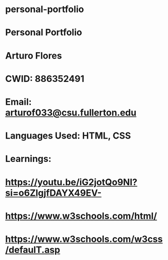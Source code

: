 # personal-portfolio

# Personal Portfolio

# Arturo Flores
# CWID: 886352491
# Email: arturof033@csu.fullerton.edu
# Languages Used: HTML, CSS
# Learnings: 
  # https://youtu.be/iG2jotQo9NI?si=o6ZlgjfDAYX49EV-
  # https://www.w3schools.com/html/
  # https://www.w3schools.com/w3css/defaulT.asp
